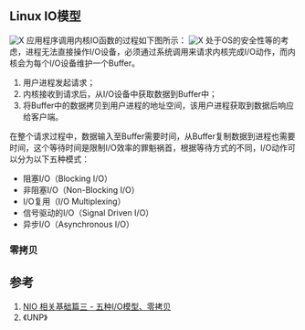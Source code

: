 ## Linux IO模型
![X](http://47.88.24.11/Linux内核-IO/Linux整体结构.png "Linux整体结构")
应用程序调用内核IO函数的过程如下图所示：
![X](http://47.88.24.11/Linux内核-IO/IO系统调用过程.png "IO系统调用过程")
处于OS的安全性等的考虑，进程无法直接操作I/O设备，必须通过系统调用来请求内核完成I/O动作，而内核会为每个I/O设备维护一个Buffer。
1. 用户进程发起请求；
1. 内核接收到请求后，从I/O设备中获取数据到Buffer中；
1. 将Buffer中的数据拷贝到用户进程的地址空间，该用户进程获取到数据后响应给客户端。

在整个请求过程中，数据输入至Buffer需要时间，从Buffer复制数据到进程也需要时间，这个等待时间是限制I/O效率的罪魁祸首，根据等待方式的不同，I/O动作可以分为以下五种模式：
* 阻塞I/O（Blocking I/O）
* 非阻塞I/O（Non-Blocking I/O）
* I/O复用（I/O Multiplexing）
* 信号驱动的I/O（Signal Driven I/O）
* 异步I/O（Asynchronous I/O）


### 零拷贝



## 参考
1. [NIO 相关基础篇三 - 五种I/O模型、零拷贝](https://v2ex.com/t/571465)
1. 《UNP》